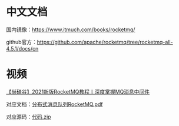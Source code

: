 # 中文文档

国内镜像：https://www.itmuch.com/books/rocketmq/

github官方：https://github.com/apache/rocketmq/tree/rocketmq-all-4.5.1/docs/cn









# 视频

[【尚硅谷】2021新版RocketMQ教程丨深度掌握MQ消息中间件](https://www.bilibili.com/video/BV1cf4y157sz)

对应文档：[分布式消息队列RocketMQ.pdf](./尚硅谷RocketMQ/分布式消息队列RocketMQ.pdf)

对应源码：[代码.zip](./尚硅谷RocketMQ/代码.zip)





